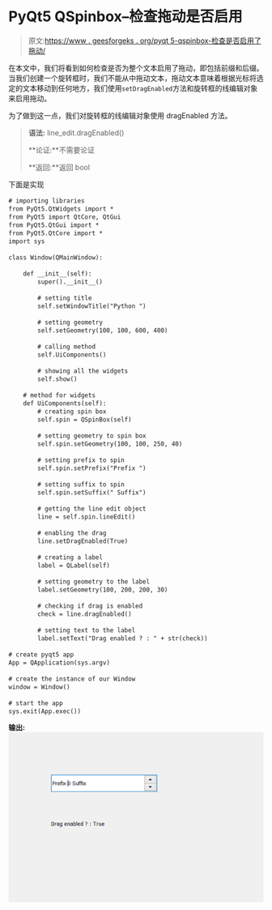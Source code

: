 # PyQt5 QSpinbox–检查拖动是否启用

> 原文:[https://www . geesforgeks . org/pyqt 5-qspinbox-检查是否启用了拖动/](https://www.geeksforgeeks.org/pyqt5-qspinbox-checking-if-drag-is-enabled/)

在本文中，我们将看到如何检查是否为整个文本启用了拖动，即包括前缀和后缀。当我们创建一个旋转框时，我们不能从中拖动文本，拖动文本意味着根据光标将选定的文本移动到任何地方，我们使用`setDragEnabled`方法和旋转框的线编辑对象来启用拖动。

为了做到这一点，我们对旋转框的线编辑对象使用 dragEnabled 方法。

> **语法:** line_edit.dragEnabled()
> 
> **论证:**不需要论证
> 
> **返回:**返回 bool

下面是实现

```
# importing libraries
from PyQt5.QtWidgets import * 
from PyQt5 import QtCore, QtGui
from PyQt5.QtGui import * 
from PyQt5.QtCore import * 
import sys

class Window(QMainWindow):

    def __init__(self):
        super().__init__()

        # setting title
        self.setWindowTitle("Python ")

        # setting geometry
        self.setGeometry(100, 100, 600, 400)

        # calling method
        self.UiComponents()

        # showing all the widgets
        self.show()

    # method for widgets
    def UiComponents(self):
        # creating spin box
        self.spin = QSpinBox(self)

        # setting geometry to spin box
        self.spin.setGeometry(100, 100, 250, 40)

        # setting prefix to spin
        self.spin.setPrefix("Prefix ")

        # setting suffix to spin
        self.spin.setSuffix(" Suffix")

        # getting the line edit object
        line = self.spin.lineEdit()

        # enabling the drag
        line.setDragEnabled(True)

        # creating a label
        label = QLabel(self)

        # setting geometry to the label
        label.setGeometry(100, 200, 200, 30)

        # checking if drag is enabled
        check = line.dragEnabled()

        # setting text to the label
        label.setText("Drag enabled ? : " + str(check))

# create pyqt5 app
App = QApplication(sys.argv)

# create the instance of our Window
window = Window()

# start the app
sys.exit(App.exec())
```

**输出:**
![](img/2f396dcd5dab7e61ae75e7d517f38929.png)